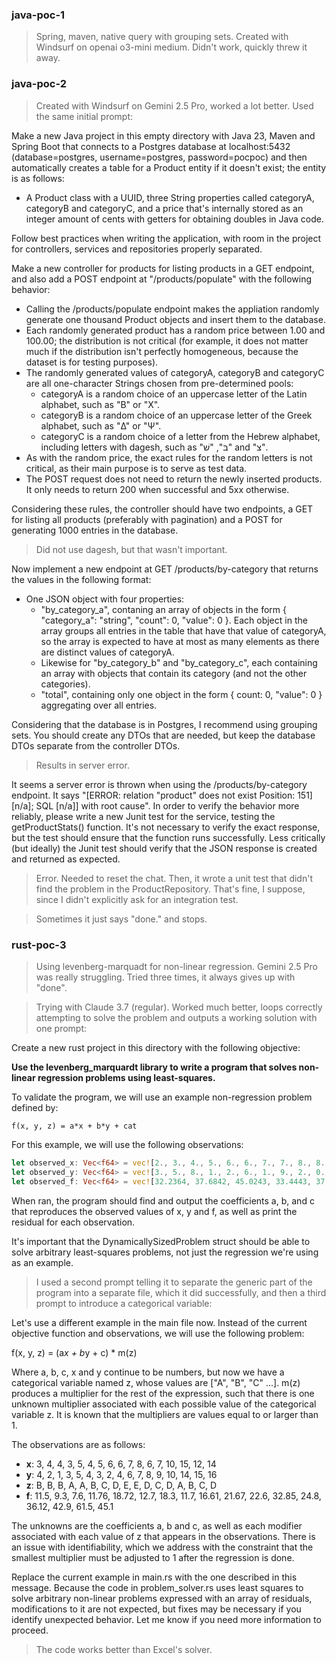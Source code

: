 ### java-poc-1

> Spring, maven, native query with grouping sets.
> Created with Windsurf on openai o3-mini medium. Didn't work, quickly threw it away.

### java-poc-2

> Created with Windsurf on Gemini 2.5 Pro, worked a lot better. Used the same initial prompt:

Make a new Java project in this empty directory with Java 23, Maven and Spring Boot that connects to a Postgres database at localhost:5432 (database=postgres, username=postgres, password=pocpoc) and then automatically creates a table for a Product entity if it doesn't exist; the entity is as follows:

- A Product class with a UUID, three String properties called categoryA, categoryB and categoryC, and a price that's internally stored as an integer amount of cents with getters for obtaining doubles in Java code.

Follow best practices when writing the application, with room in the project for controllers, services and repositories properly separated.

Make a new controller for products for listing products in a GET endpoint, and also add a POST endpoint at "/products/populate" with the following behavior:

- Calling the /products/populate endpoint makes the appliation randomly generate one thousand Product objects and insert them to the database.
- Each randomly generated product has a random price between 1.00 and 100.00; the distribution is not critical (for example, it does not matter much if the distribution isn't perfectly homogeneous, because the dataset is for testing purposes).
- The randomly generated values of categoryA, categoryB and categoryC are all one-character Strings chosen from pre-determined pools:
  - categoryA is a random choice of an uppercase letter of the Latin alphabet, such as "B" or "X".
  - categoryB is a random choice of an uppercase letter of the Greek alphabet, such as "Δ" or "Ψ".
  - categoryC is a random choice of a letter from the Hebrew alphabet, including letters with dagesh, such as "בּ", "שׁ" and "צ".
- As with the random price, the exact rules for the random letters is not critical, as their main purpose is to serve as test data.
- The POST request does not need to return the newly inserted products. It only needs to return 200 when successful and 5xx otherwise.

Considering these rules, the controller should have two endpoints, a GET for listing all products (preferably with pagination) and a POST for generating 1000 entries in the database.

> Did not use dagesh, but that wasn't important.

Now implement a new endpoint at GET /products/by-category that returns the values in the following format:

- One JSON object with four properties:
  - "by_category_a", contaning an array of objects in the form { "category_a": "string", "count": 0, "value": 0 }. Each object in the array groups all entries in the table that have that value of categoryA, so the array is expected to have at most as many elements as there are distinct values of categoryA.
  - Likewise for "by_category_b" and "by_category_c", each containing an array with objects that contain its category (and not the other categories).
  - "total", containing only one object in the form { count: 0, "value": 0 } aggregating over all entries.

Considering that the database is in Postgres, I recommend using grouping sets. You should create any DTOs that are needed, but keep the database DTOs separate from the controller DTOs.

> Results in server error.

It seems a server error is thrown when using the /products/by-category endpoint. It says "[ERROR: relation "product" does not exist
Position: 151] [n/a]; SQL [n/a]] with root cause".
In order to verify the behavior more reliably, please write a new Junit test for the service, testing the getProductStats() function. It's not necessary to verify the exact response, but the test should ensure that the function runs successfully. Less critically (but ideally) the Junit test should verify that the JSON response is created and returned as expected.

> Error. Needed to reset the chat.
> Then, it wrote a unit test that didn't find the problem in the ProductRepository. That's fine, I suppose, since I didn't explicitly ask for an integration test.

> Sometimes it just says "done." and stops.

### rust-poc-3

> Using levenberg-marquadt for non-linear regression.
> Gemini 2.5 Pro was really struggling. Tried three times, it always gives up with "done".

> Trying with Claude 3.7 (regular). Worked much better, loops correctly attempting to solve the problem and outputs a working solution with one prompt:

Create a new rust project in this directory with the following objective:

**Use the levenberg_marquardt library to write a program that solves non-linear regression problems using least-squares.**

To validate the program, we will use an example non-regression problem defined by:

`f(x, y, z) = a*x + b*y + cat`

For this example, we will use the following observations:

```rust
let observed_x: Vec<f64> = vec![2., 3., 4., 5., 6., 6., 7., 7., 8., 8., 9., 9.];
let observed_y: Vec<f64> = vec![3., 5., 8., 1., 2., 6., 1., 9., 2., 0., 2., 16.];
let observed_f: Vec<f64> = vec![32.2364, 37.6842, 45.0243, 33.4443, 37.0006, 44.5683, 36.7723, 51.9083, 40.3283, 36.5443,41.9923, 68.4803,];
```

When ran, the program should find and output the coefficients a, b, and c that reproduces the observed values of x, y and f, as well as print the residual for each observation.

It's important that the DynamicallySizedProblem struct should be able to solve arbitrary least-squares problems, not just the regression we're using as an example.

> I used a second prompt telling it to separate the generic part of the program into a separate file, which it did successfully, and then a third prompt to introduce a categorical variable:

Let's use a different example in the main file now. Instead of the current objective function and observations, we will use the following problem:

f(x, y, z) = (a*x + b*y + c) \* m(z)

Where a, b, c, x and y continue to be numbers, but now we have a categorical variable named z, whose values are ["A", "B", "C" ...]. m(z) produces a multiplier for the rest of the expression, such that there is one unknown multiplier associated with each possible value of the categorical variable z. It is known that the multipliers are values equal to or larger than 1.

The observations are as follows:

- **x**: 3, 4, 4, 3, 5, 4, 5, 6, 6, 7, 8, 6, 7, 10, 15, 12, 14
- **y**: 4, 2, 1, 3, 5, 4, 3, 2, 4, 6, 7, 8, 9, 10, 14, 15, 16
- **z**: B, B, B, A, A, B, C, D, E, E, D, C, D, A, B, C, D
- **f**: 11.5, 9.3, 7.6, 11.76, 18.72, 12.7, 18.3, 11.7, 16.61, 21.67, 22.6, 32.85, 24.8, 36.12, 42.9, 61.5, 45.1

The unknowns are the coefficients a, b and c, as well as each modifier associated with each value of z that appears in the observations. There is an issue with identifiability, which we address with the constraint that the smallest multiplier must be adjusted to 1 after the regression is done.

Replace the current example in main.rs with the one described in this message. Because the code in problem_solver.rs uses least squares to solve arbitrary non-linear problems expressed with an array of residuals, modifications to it are not expected, but fixes may be necessary if you identify unexpected behavior. Let me know if you need more information to proceed.

> The code works better than Excel's solver.
